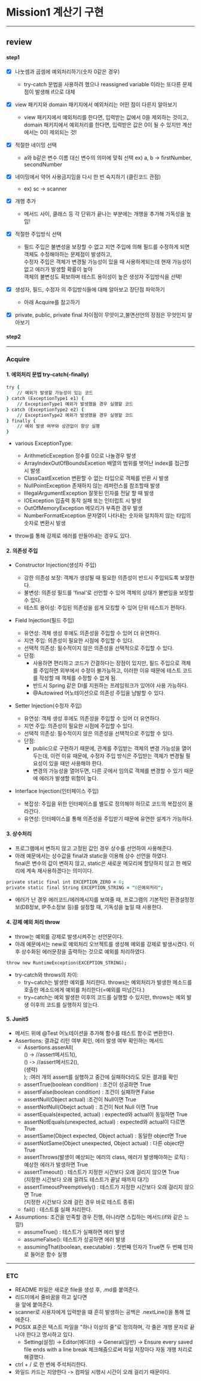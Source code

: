 # Mission1 계산기 구현 

---
## review
#### step1
- [x] 나눗셈과 곱셈에 예외처리하기(숫자 0같은 경우)
  * try-catch 문법을 사용하려 했으나 reassigned variable 이라는 또다른 문제점이 발생해 if으로 대체

- [x] view 패키지와 domain 패키지에서 예외처리는 어떤 점이 다른지 알아보기
  * view 패키지에서 예외처리를 한다면, 입력받는 값에서 0을 제외하는 것이고, <br>
    domain 패키지에서 예외처리를 한다면, 입력받은 값은 0이 될 수 있지만 계산에서는 0이 제외되는 것!

- [x] 적절한 네이밍 선택
  * a와 b같은 변수 이름 대신 변수의 의미에 맞춰 선택 ex) a, b -> firstNumber, secondNumber

- [x] 네이밍에서 약어 사용금지임을 다시 한 번 숙지하기 (클린코드 관점)
  * ex) sc -> scanner

- [x] 개행 추가
  * 메서드 사이, 클래스 등 각 단위가 끝나는 부분에는 개행을 추가해 가독성을 높임!

- [x] 적절한 주입방식 선택
  * 필드 주입은 불변성을 보장할 수 없고 지연 주입에 의해 필드를 수정하게 되면 객체도 수정해야하는 문제점이 발생하고,<br>
    수정자 주입은 객체가 변경될 가능성이 있을 때 사용하게되는데 현재 가능성이 없고 에러가 발생할 확률이 높아<br>
    객체의 불변성도 확보하며 테스트 용이성이 높은 생성자 주입방식을 선택!

- [x] 생성자, 필드, 수정자 의 주입방식들에 대해 알아보고 장단점 파악하기
  * 아래 Acquire를 참고하기

- [x] private, public, private final 차이점이 무앗이고,불면선언의 장점은 무엇인지 알아보기

#### step2

---
### Acquire 
#### 1. 에외처리 문법 try-catch(-finally)
```j
try {
    // 예외가 발생할 가능성이 있는 코드
} catch (ExceptionType1 e1) {
    // ExceptionType1 예외가 발생했을 경우 실행할 코드
} catch (ExceptionType2 e2) {
    // ExceptionType2 예외가 발생했을 경우 실행할 코드
} finally {
    // 예외 발생 여부와 상관없이 항상 실행
}
```
- various ExceptionType: <br> 
  * ArithmeticException 정수를 0으로 나눌경우 발생<br>
  * ArrayIndexOutOfBoundsExcetion 배열의 범위를 벗어난 index를 접근할 시 발생 <br>
  * ClassCastExcetion 변환할 수 없는 타입으로 객체를 반환 시 발생 <br>
  * NullPointException 존재하지 않는 레퍼런스를 참조할때 발생 <br>
  * IllegalArgumentException 잘못된 인자를 전달 할 때 발생 <br>
  * IOException	입출력 동작 실패 또는 인터럽트 시 발생 <br>
  * OutOfMemoryException 메모리가 부족한 경우 발생 <br>
  * NumberFormatException 문자열이 나타내는 숫자와 일치하지 않는 타입의 숫자로 변환시 발생 <br>

- throw를 통해 강제로 에러를 만들어내는 경우도 있다.
#### 2. 의존성 주입
- Constructor Injection(생성자 주입)
  * 강한 의존성 보장: 객체가 생성될 때 필요한 의존성이 반드시 주입되도록 보장한다.
  * 불변성: 의존성 필드를 'final'로 선언할 수 있어 객체의 상태가 불변임을 보장할 수 있다.
  * 테스트 용이성: 주입된 의존성을 쉽게 모킹할 수 있어 단위 테스트가 편하다.

- Field Injection(필드 주입)
  * 유연성: 객체 생성 후에도 의존성을 주입할 수 있어 더 유연하다.
  * 지연 주입: 의존성이 필요한 시점에 주입할 수 있다.
  * 선택적 의존성: 필수적이지 않은 의존성을 선택적으로 주입할 수 있다.
  * 단점: 
    + 사용하면 편리하고 코드가 간결하다는 장점이 있지만, 필드 주입으로 객체를 주입하면 외부에서 수정이 불가능하고, 이러한 이유 때문에 테스트 코드를 작성할 때 객체를 수정할 수 없게 됨.
    + 반드시 Spring 같은 DI를 지원하는 프레임워크가 있어야 사용 가능하다.
    + @Autowired 어노테이션으로 의존성 주입을 남발할 수 있다.

- Setter Injection(수정자 주입)
  * 유연성: 객체 생성 후에도 의존성을 주입할 수 있어 더 유연하다.
  * 지연 주입: 의존성이 필요한 시점에 주입할 수 있다.
  * 선택적 의존성: 필수적이지 않은 의존성을 선택적으로 주입할 수 있다.
  * 단점: 
    + public으로 구현하기 때문에, 관계를 주입받는 객체의 변경 가능성을 열어두는데, 이런 이유 때문에, 수정자 주입 방식은 주입받는 객체가 변경될 필요성이 있을 때만 사용해야 한다.
    + 변경의 가능성을 열어두면, 다른 곳에서 임의로 객체를 변경할 수 있기 때문에 에러가 발생할 위험이 높다.

- Interface Injection(인터페이스 주입)
  * 복잡성: 주입을 위한 인터페이스를 별도로 정의해야 하므로 코드의 복잡성이 올라간다.
  * 유연성: 인터페이스를 통해 의존성을 주입받기 때문에 유연한 설계가 가능하다.

#### 3. 상수처리
- 프로그램에서 변하지 않고 고정된 값인 경우 상수를 선언하여 사용해준다.
- 아래 예문에서는 상수값을 final과 static을 이용해 상수 선언을 하였다. <br>
  final은 변수의 값이 변하지 않고, static은 새로운 메모리에 할당하지 않고 한 메모리에 계속 재사용하겠다는 의미이다.
```j
private static final int EXCEPTION_ZERO = 0;
private static final String EXCEPTION_STRING = "0은예외처리";
```
- 에러가 난 경우 에러코드/에러메시지를 보여줄 때, 프로그램의 기본적인 환경설정정보(DB정보, IP주소정보 등)를 설정할 때, 기독성을 높일 때 사용한다.

#### 4. 강제 예외 처리 throw
- throw는 예외를 강제로 발생시켜주는 선언문이다.
- 아래 예문에서는 new로 예외처리 오브젝트를 생성해 예외를 강제로 발생시켰다. 이후 상수화된 에러문장을 출력하는 것으로 예외를 처리하였다.
```j
throw new RuntimeException(EXCEPTION_STRING);
```
- try-catch와 throws의 차이:
  * try~catch는 발생한 예외를 처리한다. throws는 예외처리가 발생한 메소드를 호출한 메소드에게 예외를 처리한다(=예외를 떠넘긴다.)
  * try~catch는 예외 발생한 이후의 코드를 실행할 수 있지만, throws는 예외 발생 이후의 코드를 실행하지 않는다.

#### 5. Junit5
- 메서드 위에 @Test 어노테이션을 추가해 함수를 테스트 함수로 변환한다.
- Assertions: 결과값 리턴 여부 확인, 에러 발생 여부 확인하는 메서드
  * Assertions.asserAll(                   <br>
        () -> //assert메서드1(), <br>
        () -> //assert메서드2(), <br>
              (생략)             <br>
    ); :여러 개의 assert를 실행하고 중간에 실패하더라도 모든 결과를 확인
  * assertTrue(boolean condition) : 조건이 성공하면 True
  * assertFalse(boolean condition) : 조건이 실패하면 False
  * assertNull(Object actual) :조건이 Null이면 True
  * assertNotNull(Obejct actual) : 조건이 Not Null 이면 True
  * assertEquals(expected, actual) : expected와 actual이 동일하면 True 
  * assertNotEquals(unexpected, actual) : expected와 actual이 다르면 True
  * assertSame(Object expected, Object actual) : 동일한 object면 True
  * assertNotSame(Object unexpected, Object actual) : 다른 object먄 True
  * assertThrows(발생이 예상되는 에러의 class, 에러가 발생해야하는 로직) : 예상한 에러가 발생하면 True
  * assertTimeout() : 테스트가 지정한 시간보다 오래 걸리지 않으면 True <br>
    (지정한 시간보다 오래 걸려도 테스트가 끝날 때까지 대기)
  * assertTimeoutPreemptively() : 테스트가 지정한 시간보다 오래 걸리지 않으면 True <br>
    (지정한 시간보다 오래 걸린 경우 바로 테스트 종류)
  * fail() : 테스트를 실패 처리한다.
- Assumptions: 조건을 만족할 경우 진행, 아니라면 스킵하는 메서드(if와 같은 느낌!)
  * assumeTrue() : 테스트가 실패하면 에러 발생
  * assumeFalse(): 테스트가 성공하면 에러 발생
  * assumingThat(boolean, executable) : 첫번째 인자가 True면 두 번째 인자로 들어온 함수 실행

--- 
### ETC
- README 파일은 새로운 file을 생성 후, .md를 붙여준다.
- 리드미에서 줄바꿈을 하고 싶다면 <br>을 앞에 붙여준다.
- scanner로 사용자에게 입력받을 떄 흔히 발생하는 공백은 .nextLine()을 통해 없애준다.
- POSIX 표준은 텍스트 파일을 "하나 이상의 줄"로 정의하며, 각 줄은 개행 문자로 끝나야 한다고 명시하고 있다.
  * Setting(설정) -> Editor(에디터) -> General(일반) -> Ensure every saved file ends with a line break 체크해줌으로써 파일 저장마다 자동 개행 처리로 해결했다.
- ctrl + / 로 한 번에 주석처리한다.
- 와일드 카드는 지양한다 -> 컴파일 시행시 시간이 오래 걸리기 때문이다.

